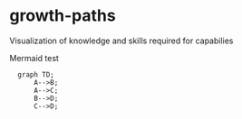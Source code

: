 # growth-paths

Visualization of knowledge and skills required for capabilies

Mermaid test
```mermaid
  graph TD;
      A-->B;
      A-->C;
      B-->D;
      C-->D;
```
